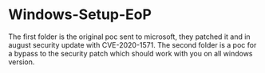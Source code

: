 # Windows-Setup-EoP
The first folder is the original poc sent to microsoft, they patched it and in august security update with CVE-2020-1571.
The second folder is a poc for a bypass to the security patch which should work with you on all windows version.
